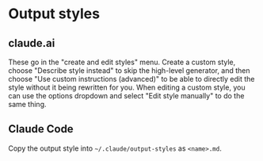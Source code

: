 # Output styles

## claude.ai

These go in the "create and edit styles" menu. Create a custom style, choose "Describe style instead" to skip the high-level generator,
and then choose "Use custom instructions (advanced)" to be able to directly edit the style without it being rewritten for you. When
editing a custom style, you can use the options dropdown and select "Edit style manually" to do the same thing.

## Claude Code

Copy the output style into `~/.claude/output-styles` as `<name>.md`.
